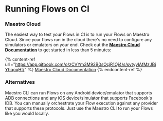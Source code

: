 # Running Flows on CI

### Maestro Cloud

The easiest way to test your Flows in CI is to run your Flows on Maestro Cloud. Since your flows run in the cloud there's no need to configure any simulators or emulators on your end. Check out the [**Maestro Cloud Documentation**](https://app.gitbook.com/o/zCVYm3M93B0sOcjR1Oj4/s/svtyylAfMzJBiYhqoqHt/) to get started in less than 5 minutes:

{% content-ref url="https://app.gitbook.com/o/zCVYm3M93B0sOcjR1Oj4/s/svtyylAfMzJBiYhqoqHt/" %}
[Maestro Cloud Documentation](https://app.gitbook.com/o/zCVYm3M93B0sOcjR1Oj4/s/svtyylAfMzJBiYhqoqHt/)
{% endcontent-ref %}

### Alternatives

Maestro CLI can run Flows on any Android device/emulator that supports ADB connections and any iOS device/simulator that supports Facebook's IDB. You can manually orchestrate your Flow execution against any provider that supports these protocols. Just use the Maestro CLI to run your Flows like you would locally.
